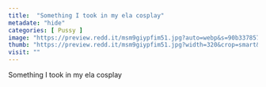 ```yaml
---
title:  "Something I took in my ela cosplay"
metadate: "hide"
categories: [ Pussy ]
image: "https://preview.redd.it/msm9giypfim51.jpg?auto=webp&s=90b337857bc2293829d57e5077c007f95454c1d4"
thumb: "https://preview.redd.it/msm9giypfim51.jpg?width=320&crop=smart&auto=webp&s=e34fe219f871a0f89a8d0f6d92926f1e31d6b301"
visit: ""
---
```

Something I took in my ela cosplay
